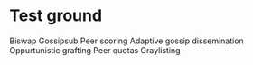 # Test ground

Biswap
Gossipsub
Peer scoring
Adaptive gossip dissemination
Oppurtunistic grafting
Peer quotas
Graylisting